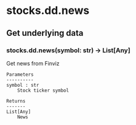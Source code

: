 # stocks.dd.news

## Get underlying data 
### stocks.dd.news(symbol: str) -> List[Any]

Get news from Finviz

    Parameters
    ----------
    symbol : str
        Stock ticker symbol

    Returns
    -------
    List[Any]
        News
